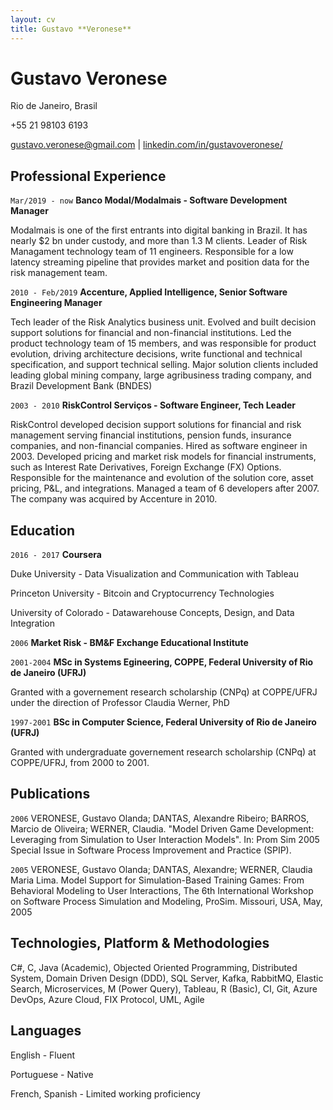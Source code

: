 ```yaml
---
layout: cv
title: Gustavo **Veronese**
---
```

# Gustavo Veronese
Rio de Janeiro, Brasil

+55 21 98103 6193

<div id="webaddress">
<a href="gustavo.veronese@gmail.com">gustavo.veronese@gmail.com</a>
| <a href="https://linkedin.com/in/gustavoveronese">linkedin.com/in/gustavoveronese/</a>

</div>


## Professional Experience
`Mar/2019 - now`
__Banco Modal/Modalmais - Software Development Manager__

Modalmais is one of the first entrants into digital banking in Brazil. It has nearly $2 bn under custody, and more than 1.3 M clients. Leader of Risk Managament technology team of 11 engineers. Responsible for a low latency streaming pipeline that provides market and position data for the risk management team. 


`2010 - Feb/2019`
__Accenture, Applied Intelligence, Senior Software Engineering Manager__

Tech leader of the Risk Analytics business unit. Evolved and built decision support solutions for financial and non-financial institutions. Led the product technology team of 15 members, and was responsible for  product evolution, driving architecture decisions, write functional and technical specification, and support technical selling. Major solution clients included leading global mining company, large agribusiness trading company, and Brazil Development Bank (BNDES)



`2003 - 2010`
__RiskControl Serviços - Software Engineer, Tech Leader__

RiskControl developed decision support solutions for financial and risk management serving financial institutions, pension funds, insurance companies, and non-financial companies. 
Hired as software engineer in 2003. Developed pricing and market risk models for financial instruments, such as Interest Rate Derivatives, Foreign Exchange (FX) Options. Responsible for the maintenance and evolution of the solution core, asset pricing, P&L, and integrations. Managed a team of 6 developers after 2007. The company was acquired by Accenture in 2010. 

## Education

`2016 - 2017`
__Coursera__

Duke University - Data Visualization and Communication with Tableau

Princeton University - Bitcoin and Cryptocurrency Technologies

University of Colorado - Datawarehouse Concepts, Design, and Data Integration


`2006`
__Market Risk - BM&F Exchange Educational Institute__


`2001-2004`
__MSc in Systems Egineering, COPPE, Federal University of Rio de Janeiro (UFRJ)__

 Granted with a governement research scholarship (CNPq) at COPPE/UFRJ under the direction of Professor Claudia Werner, PhD
 

`1997-2001`
__BSc in Computer Science, Federal University of Rio de Janeiro (UFRJ)__

Granted with undergraduate governement research scholarship (CNPq) at COPPE/UFRJ, from 2000 to 2001.

## Publications

`2006`
VERONESE, Gustavo Olanda; DANTAS, Alexandre Ribeiro; BARROS, Marcio de Oliveira; WERNER, Claudia. "Model Driven Game Development: Leveraging from Simulation to User Interaction Models". In: Prom Sim 2005 Special Issue in Software Process Improvement and Practice (SPIP).

`2005`
VERONESE, Gustavo Olanda; DANTAS, Alexandre; WERNER, Claudia Maria Lima. Model Support for Simulation-Based Training Games: From Behavioral Modeling to User Interactions, The 6th International Workshop on Software Process Simulation and Modeling, ProSim. Missouri, USA, May, 2005


## Technologies, Platform & Methodologies

C#, C, Java (Academic), Objected Oriented Programming,  Distributed System, Domain Driven
Design (DDD), SQL Server, Kafka, RabbitMQ, Elastic Search, Microservices, M (Power Query), Tableau, R (Basic), CI, Git, Azure DevOps, Azure Cloud, FIX Protocol, UML, Agile

## Languages

English - Fluent

Portuguese - Native 

French, Spanish - Limited working proficiency

<!-- ### Footer

Last updated: May 2021 -->

